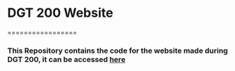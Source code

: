 # DGT 200 Website
=================

### This Repository contains the code for the website made during DGT 200, it can be accessed [here](https://aiqbal-hhs.github.io/91891-3---develop-a-digital-media-outcome-levibland/)
